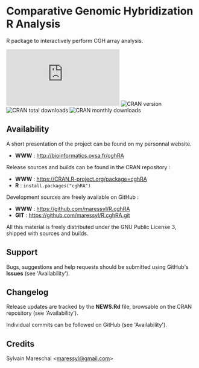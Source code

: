 Comparative Genomic Hybridization R Analysis
================

R package to interactively perform CGH array analysis.

![Github version](https://bioinformatics.ovsa.fr/badge.php?package=cghRA)
![CRAN version](https://www.r-pkg.org/badges/version-ago/cghRA)
![CRAN total downloads](https://cranlogs.r-pkg.org/badges/grand-total/cghRA)
![CRAN monthly downloads](https://cranlogs.r-pkg.org/badges/cghRA)


Availability
------------

A short presentation of the project can be found on my personnal website.

* **WWW** : http://bioinformatics.ovsa.fr/cghRA

Release sources and builds can be found in the CRAN repository :

* **WWW** : https://CRAN.R-project.org/package=cghRA
* **R** : `install.packages("cghRA")`

Development sources are freely available on GitHub :

* **WWW** : https://github.com/maressyl/R.cghRA
* **GIT** : https://github.com/maressyl/R.cghRA.git

All this material is freely distributed under the GNU Public License 3, shipped with sources and builds.


Support
-------

Bugs, suggestions and help requests should be submitted using GitHub's **Issues** (see 'Availability').


Changelog
---------

Release updates are tracked by the **NEWS.Rd** file, browsable on the CRAN repository (see 'Availability').

Individual commits can be followed on GitHub (see 'Availability').


Credits
---------

Sylvain Mareschal <<maressyl@gmail.com>>


